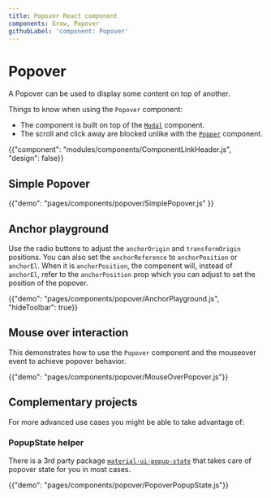 ```yaml
---
title: Popover React component
components: Grow, Popover
githubLabel: 'component: Popover'
---
```


# Popover

<p class="description">A Popover can be used to display some content on top of another.</p>

Things to know when using the `Popover` component:

- The component is built on top of the [`Modal`](/components/modal/) component.
- The scroll and click away are blocked unlike with the [`Popper`](/components/popper/) component.

{{"component": "modules/components/ComponentLinkHeader.js", "design": false}}

## Simple Popover

{{"demo": "pages/components/popover/SimplePopover.js" }}

## Anchor playground

Use the radio buttons to adjust the `anchorOrigin` and `transformOrigin` positions.
You can also set the `anchorReference` to `anchorPosition` or `anchorEl`.
When it is `anchorPosition`, the component will, instead of `anchorEl`,
refer to the `anchorPosition` prop which you can adjust to set
the position of the popover.

{{"demo": "pages/components/popover/AnchorPlayground.js", "hideToolbar": true}}

## Mouse over interaction

This demonstrates how to use the `Popover` component and the mouseover event to achieve popover behavior.

{{"demo": "pages/components/popover/MouseOverPopover.js"}}

## Complementary projects

For more advanced use cases you might be able to take advantage of:

### PopupState helper

There is a 3rd party package [`material-ui-popup-state`](https://github.com/jcoreio/material-ui-popup-state) that takes care of popover
state for you in most cases.

{{"demo": "pages/components/popover/PopoverPopupState.js"}}
